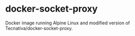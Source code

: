# docker-socket-proxy
Docker image running Alpine Linux and modified version of Tecnativa/docker-socket-proxy.
